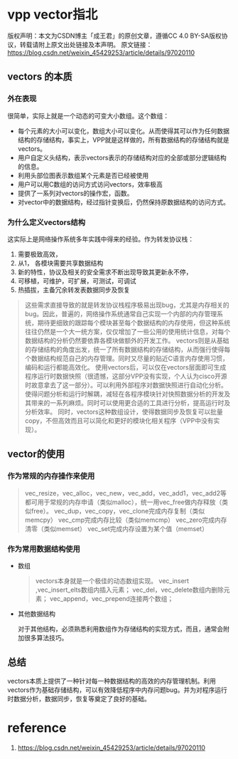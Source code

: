 # vpp vector指北

版权声明：本文为CSDN博主「成王君」的原创文章，遵循CC 4.0 BY-SA版权协议，转载请附上原文出处链接及本声明。
原文链接：https://blog.csdn.net/weixin_45429253/article/details/97020110

## vectors 的本质

### 外在表现

很简单，实际上就是一个动态的可变大小数组。这个数组：

- 每个元素的大小可以变化，数组大小可以变化。从而使得其可以作为任何数据结构的存储结构，事实上，VPP就是这样做的，所有数据结构的存储结构就是vectors。
- 用户自定义头结构，表示vectors表示的存储结构对应的全部或部分逻辑结构的信息。
- 利用头部位图表示数组某个元素是否已经被使用
- 用户可以用C数组的访问方式访问vectors，效率极高
- 提供了一系列对vectors的操作宏，函数。
- 对vector中的数据结构，经过指针变换后，仍然保持原数据结构的访问方式。

### 为什么定义vectors结构

这实际上是网络操作系统多年实践中得来的经验。作为转发协议栈：

1. 需要极致高效，
2. 从1， 各模块需要共享数据结构
3. 新的特性，协议及相关的安全需求不断出现导致其更新永不停，
4. 可移植，可维护，可扩展，可测试，可调试
5. 热插拔，主备冗余转发表数据同步及恢复

> 这些需求直接导致的就是转发协议栈程序极易出现bug，尤其是内存相关的bug。因此，普遍的，网络操作系统通常自己实现一个内部的内存管理系统，期待更细致的跟踪每个模块甚至每个数据结构的内存使用，但这种系统往往仍然是一个大一统方案，仅仅增加了一些公用的使用统计信息，对每个数据结构的分析仍然要依靠各模块做额外的开发工作。
> vectors则是从基础的存储结构的角度出发，统一了所有数据结构的存储结构，从而强行使得每个数据结构规范自己的内存管理。同时又尽量的贴近C语言内存使用习惯，编码和运行都能高效化。
> 使用vectors后，可以仅在vectors层面即可生成程序运行时数据快照（很遗憾，这部分VPP没有实现，个人认为cisco开源时故意拿去了这一部分）。可以利用外部程序对数据快照进行自动化分析。使得问题分析和运行时解耦，减轻在各程序模块针对快照数据分析的开发及其带来的一系列麻烦。同时可以使用更合适的工具进行分析，提高运行时及分析效率。
> 同时，vectors这种数组设计，使得数据同步及恢复可以批量copy，不但高效而且可以简化和更好的模块化相关程序（VPP中没有实现）。

## vector的使用

### 作为常规的内存操作来使用

>vec_resize，vec_alloc，vec_new，vec_add，vec_add1，vec_add2等都可用于常规的内存申请（类似malloc），统一用vec_free做内存释放（类似free）。
>vec_dup，vec_copy，vec_clone完成内存复制（类似memcpy）
>vec_cmp完成内存比较（类似memcmp）
>vec_zero完成内存清零（类似memset）
>vec_set完成内存设置为某个值（memset）

### 作为常用数据结构使用

- 数组

  >vectors本身就是一个极佳的动态数组实现。
  > vec_insert ,vec_insert_elts数组内插入元素；
  > vec_del，vec_delete数组内删除元素；
  > vec_append，vec_prepend连接两个数组；

- 其他数据结构

  对于其他结构，必须熟悉利用数组作为存储结构的实现方式，而且，通常会附加很多算法技巧。

## 总结

vectors本质上提供了一种针对每一种数据结构的高效的内存管理机制。利用vectors作为基础存储结构，可以有效降低程序中内存问题bug。并为对程序运行时数据分析，数据同步，恢复等奠定了良好的基础。

# reference

1. https://blog.csdn.net/weixin_45429253/article/details/97020110